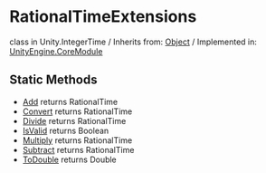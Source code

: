 # RationalTimeExtensions
class in Unity.IntegerTime
 / Inherits from: <a href="https://docs.unity3d.com/6000.0/Documentation/ScriptReference/Object.html">Object</a> / Implemented in: <a href="https://docs.unity3d.com/6000.0/Documentation/ScriptReference/UnityEngine.CoreModule.html">UnityEngine.CoreModule</a>
## Static Methods
- <a href="https://docs.unity3d.com/6000.0/Documentation/ScriptReference/RationalTimeExtensions.Add.html">Add</a> returns RationalTime
- <a href="https://docs.unity3d.com/6000.0/Documentation/ScriptReference/RationalTimeExtensions.Convert.html">Convert</a> returns RationalTime
- <a href="https://docs.unity3d.com/6000.0/Documentation/ScriptReference/RationalTimeExtensions.Divide.html">Divide</a> returns RationalTime
- <a href="https://docs.unity3d.com/6000.0/Documentation/ScriptReference/RationalTimeExtensions.IsValid.html">IsValid</a> returns Boolean
- <a href="https://docs.unity3d.com/6000.0/Documentation/ScriptReference/RationalTimeExtensions.Multiply.html">Multiply</a> returns RationalTime
- <a href="https://docs.unity3d.com/6000.0/Documentation/ScriptReference/RationalTimeExtensions.Subtract.html">Subtract</a> returns RationalTime
- <a href="https://docs.unity3d.com/6000.0/Documentation/ScriptReference/RationalTimeExtensions.ToDouble.html">ToDouble</a> returns Double
